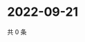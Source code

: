 # 2022-09-21

共 0 条

<!-- BEGIN WEIBO -->
<!-- 最后更新时间 Wed Sep 21 2022 21:41:01 GMT+0800 (China Standard Time) -->

<!-- END WEIBO -->
